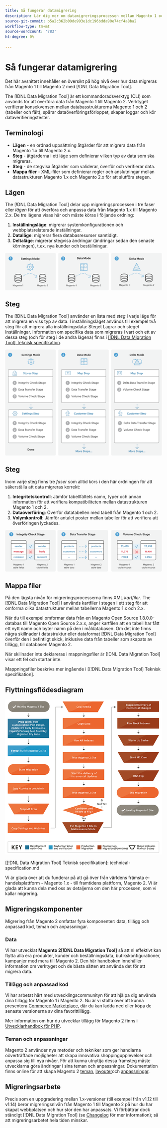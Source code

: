 ```yaml
---
title: Så fungerar datamigrering
description: Lär dig mer om datamigreringsprocessen mellan Magento 1 och Magento 2, inklusive terminologi, arbetsflödesdiagram och steg.
source-git-commit: b5a2c362b09de993e1dc196bdda90e74cf4a8ba2
workflow-type: tm+mt
source-wordcount: '783'
ht-degree: 0%

---
```



# Så fungerar datamigrering

Det här avsnittet innehåller en översikt på hög nivå över hur data migreras från Magento 1 till Magento 2 med [!DNL Data Migration Tool].

The [!DNL Data Migration Tool] är ett kommandoradsverktyg (CLI) som används för att överföra data från Magento 1 till Magento 2. Verktyget verifierar konsekvensen mellan databasstrukturerna Magento 1 och 2 (tabeller och fält), spårar dataöverföringsförloppet, skapar loggar och kör dataverifieringstester.

## Terminologi

* **Lägen** - en ordnad uppsättning åtgärder för att migrera data från Magento 1.x till Magento 2.x.
* **Steg** - åtgärderna i ett läge som definierar vilken typ av data som ska migreras.
* **Steg** - de stegvisa åtgärder som validerar, överför och verifierar data.
* **Mappa filer** - XML-filer som definierar regler och anslutningar mellan datastrukturen Magento 1.x och Magento 2.x för att slutföra stegen.

## Lägen

The [!DNL Data Migration Tool] delar upp migreringsprocessen i tre faser eller *lägen* för att överföra och anpassa data från Magento 1.x till Magento 2.x. De tre lägena visas här och måste köras i följande ordning:

1. **Inställningsläge**: migrerar systemkonfigurationen och webbplatsrelaterade inställningar.
1. **Dataläge**: migrerar flera databasresurser samtidigt.
1. **Deltaläge**: migrerar stegvisa ändringar (ändringar sedan den senaste körningen), t.ex. nya kunder och beställningar.

![Migreringslägen](../../assets/data-migration/MigrationModes2.png)

## Steg

The [!DNL Data Migration Tool] använder en lista med *steg* i varje läge för att migrera en viss typ av data. I inställningsläget används till exempel två steg för att migrera alla inställningsdata: Steget Lagrar och steget Inställningar. Information om specifika data som migreras i vart och ett av dessa steg (och för steg i de andra lägena) finns i [[!DNL Data Migration Tool] Teknisk specifikation](technical-specification.md).

![Migreringsöversikt](../../assets/data-migration/MigrationOverview2.png)

## Steg

Inom varje steg finns tre *faser* som alltid körs i den här ordningen för att säkerställa att data migreras korrekt:

1. **Integritetskontroll**: Jämför tabellfältets namn, typer och annan information för att verifiera kompatibiliteten mellan datastrukturen Magento 1 och 2.
1. **Dataöverföring**: Överför datatabellen med tabell från Magento 1 och 2.
1. **Volymkontroll**: Jämför antalet poster mellan tabeller för att verifiera att överföringen lyckades.

![Migreringsfaser](../../assets/data-migration/MigrationSteps2.png)

## Mappa filer

På den lägsta nivån för migreringsprocesserna finns XML *kartfiler*. The [!DNL Data Migration Tool] I används kartfiler i stegen i ett steg för att omforma olika datastrukturer mellan tabellerna Magento 1.x och 2.x.

När du till exempel omformar data från en Magento Open Source 1.8.0.0-databas till Magento Open Source 2.x.x, anger kartfilen att en tabell har fått ett nytt namn och byter namn på den i måldatabasen. Om det inte finns några skillnader i datastruktur eller dataformat [!DNL Data Migration Tool] överför den i befintligt skick, inklusive data från tabeller som skapats av tillägg, till databasen Magento 2.

När skillnader inte deklareras i mappningsfiler är [!DNL Data Migration Tool] visar ett fel och startar inte.

Mappningsfiler beskrivs mer ingående i [[!DNL Data Migration Tool] Teknisk specifikation].

## Flyttningsflödesdiagram

![Migreringsflöde](../../assets/data-migration/migration_flow.png)

<!-- Link definitions -->
[[!DNL Data Migration Tool] Teknisk specifikation]: technical-specification.md

[Migration Modes]: ../../assets/data-migration/MigrationModes2.png

[Migration Overview]: ../../assets/data-migration/MigrationOverview2.png

[Migration Steps]: ../../assets/data-migration/MigrationSteps2.png

Vi är glada över att du funderar på att gå över från världens främsta e-handelsplattform - Magento 1.x - till framtidens plattform, Magento 2. Vi är glada att kunna dela med oss av detaljerna om den här processen, som vi kallar migrering.

## Migreringskomponenter

Migrering från Magento 2 omfattar fyra komponenter: data, tillägg och anpassad kod, teman och anpassningar.

### Data

Vi har utvecklat **Magento 2[!DNL Data Migration Tool]** så att ni effektivt kan flytta alla era produkter, kunder och beställningsdata, butikskonfigurationer, kampanjer med mera till Magento 2. Den här handboken innehåller information om verktyget och de bästa sätten att använda det för att migrera data.

### Tillägg och anpassad kod

Vi har arbetat hårt med utvecklingscommunityn för att hjälpa dig använda dina tillägg för Magento 1 i Magento 2. Nu är vi stolta över att kunna presentera [Commerce Marketplace](https://marketplace.magento.com/), där du kan ladda ned eller köpa de senaste versionerna av dina favorittillägg.

Mer information om hur du utvecklar tillägg för Magento 2 finns i [Utvecklarhandbok för PHP](https://developer.adobe.com/commerce/php/development/).

### Teman och anpassningar

Magento 2 använder nya metoder och tekniker som ger handlarna oöverträffade möjligheter att skapa innovativa shoppingupplevelser och anpassa sig till nya nivåer. För att kunna utnyttja dessa framsteg måste utvecklarna göra ändringar i sina teman och anpassningar. Dokumentation finns online för att skapa Magento 2 [teman](https://developer.adobe.com/commerce/frontend-core/guide/themes/), [layouter](https://developer.adobe.com/commerce/frontend-core/guide/layouts/)och [anpassningar](https://developer.adobe.com/commerce/frontend-core/guide/layouts/xml-manage/).

## Migreringsarbete

Precis som en uppgradering mellan 1.x-versioner (till exempel från v1.12 till v1.14) beror migreringsnivån från Magento 1 till Magento 2 på hur du har skapat webbplatsen och hur stor den har anpassats.
Vi förbättrar dock ständigt [!DNL Data Migration Tool] (se [Changelog](https://github.com/magento/data-migration-tool/blob/2.3/CHANGELOG.md) för mer information); så att migreringsarbetet hela tiden minskar.
